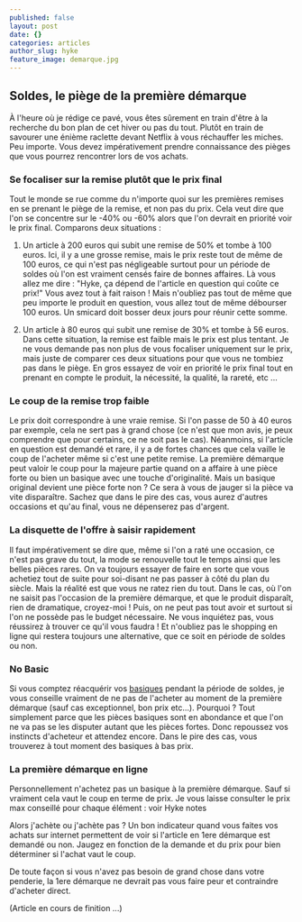 ```yaml
---
published: false
layout: post
date: {}
categories: articles
author_slug: hyke
feature_image: demarque.jpg
---
```

## Soldes, le piège de la première démarque

À l'heure où je rédige ce pavé, vous êtes sûrement en train d'être à la recherche du bon plan de cet hiver ou pas du tout. Plutôt en train de savourer une énième raclette devant Netflix à vous réchauffer les miches. Peu importe. Vous devez impérativement prendre connaissance des pièges que vous pourrez rencontrer lors de vos achats.

### Se focaliser sur la remise plutôt que le prix final

Tout le monde se rue comme du n'importe quoi sur les premières remises en se prenant le piège de la remise, et non pas du prix. Cela veut dire que l'on se concentre sur le -40% ou -60% alors que l'on devrait en priorité voir le prix final. Comparons deux situations :  

1. Un article à 200 euros qui subit une remise de 50% et tombe à 100 euros. Ici, il y a une grosse remise, mais le prix reste tout de même de 100 euros, ce qui n'est pas négligeable surtout pour un période de soldes où l'on est vraiment censés faire de bonnes affaires. Là vous allez me dire : "Hyke, ça dépend de l'article en question qui coûte ce prix!" Vous avez tout à fait raison ! Mais n'oubliez pas tout de même que peu importe le produit en question, vous allez tout de même débourser 100 euros. Un smicard doit bosser deux jours pour réunir cette somme.  

2. Un article à 80 euros qui subit une remise de 30% et tombe à 56 euros. Dans cette situation, la remise est faible mais le prix est plus tentant. Je ne vous demande pas non plus de vous focaliser uniquement sur le prix, mais juste de comparer ces deux situations pour que vous ne tombiez pas dans le piège. En gros essayez de voir en priorité le prix final tout en prenant en compte le produit, la nécessité, la qualité, la rareté, etc ...

### Le coup de la remise trop faible

Le prix doit correspondre à une vraie remise. Si l'on passe de 50 à 40 euros par exemple, cela ne sert pas à grand chose (ce n'est que mon avis, je peux comprendre que pour certains, ce ne soit pas le cas).
Néanmoins, si l'article en question est demandé et rare, il y a de fortes chances que cela vaille le coup de l'acheter même si c'est une petite remise. La première démarque peut valoir le coup pour la majeure partie quand on a affaire à une pièce forte ou bien un basique avec une touche d'originalité. Mais un basique original devient une pièce forte non ? Ce sera à vous de jauger si la pièce va vite disparaître. Sachez que dans le pire des cas, vous aurez d'autres occasions et qu'au final, vous ne dépenserez pas d'argent.

### La disquette de l'offre à saisir rapidement

Il faut impérativement se dire que, même si l'on a raté une occasion, ce n'est pas grave du tout, la mode se renouvelle tout le temps ainsi que les belles pièces rares. On va toujours essayer de faire en sorte que vous achetiez tout de suite pour soi-disant ne pas passer à côté du plan du siècle. Mais la réalité est que vous ne ratez rien du tout. Dans le cas, où l'on ne saisit pas l'occasion de la première démarque, et que le produit disparaît, rien de dramatique, croyez-moi ! Puis, on ne peut pas tout avoir et surtout si l'on ne possède pas le budget nécessaire. Ne vous inquiétez pas, vous réussirez à trouver ce qu'il vous faudra ! Et n'oubliez pas le shopping en ligne qui restera toujours une alternative, que ce soit en période de soldes ou non.

### No Basic

Si vous comptez réacquérir vos [basiques](http://www.crevardstyle.com/D%C3%A9veloppement-du-Style-part-2) pendant la période de soldes, je vous conseille vraiment de ne pas de l'acheter au moment de la première démarque (sauf cas exceptionnel, bon prix etc...). Pourquoi ? Tout simplement parce que les pièces basiques sont en abondance et que l'on ne va pas se les disputer autant que les pièces fortes. Donc repoussez vos instincts d'acheteur et attendez encore. Dans le pire des cas, vous trouverez à tout moment des basiques à bas prix.

### La première démarque en ligne



Personnellement n'achetez pas un basique à la première démarque. Sauf si vraiment cela vaut le coup en terme de prix. Je vous laisse consulter le prix max conseillé pour chaque élément : voir Hyke notes

Alors j'achète ou j'achète pas ? Un bon indicateur quand vous faites vos achats sur internet permettent de voir si l'article en 1ere démarque est demandé ou non. Jaugez en fonction de la demande et du prix pour bien déterminer si l'achat vaut le coup.

De toute façon si vous n'avez pas besoin de grand chose dans votre penderie, la 1ere démarque ne devrait pas vous faire peur et contraindre d'acheter direct.

(Article en cours de finition ...)
